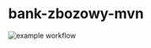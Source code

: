 # bank-zbozowy-mvn

![example workflow](https://github.com/Piotr154/bank-zbozowy-mvn/actions/workflows/ci.yml/badge.svg)
